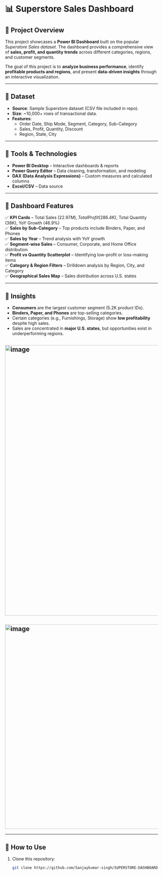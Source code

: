 # 📊 Superstore Sales Dashboard

## 🔹 Project Overview

This project showcases a **Power BI Dashboard** built on the popular *Superstore Sales dataset*. The dashboard provides a comprehensive view of **sales, profit, and quantity trends** across different categories, regions, and customer segments.

The goal of this project is to **analyze business performance**, identify **profitable products and regions**, and present **data-driven insights** through an interactive visualization.

---

## 🔹 Dataset

- **Source**: Sample Superstore dataset (CSV file included in repo).
- **Size**: ~10,000+ rows of transactional data.
- **Features**:
  - Order Date, Ship Mode, Segment, Category, Sub-Category  
  - Sales, Profit, Quantity, Discount  
  - Region, State, City  

---

## 🔹 Tools & Technologies

- **Power BI Desktop** – Interactive dashboards & reports  
- **Power Query Editor** – Data cleaning, transformation, and modeling  
- **DAX (Data Analysis Expressions)** – Custom measures and calculated columns  
- **Excel/CSV** – Data source  

---

## 🔹 Dashboard Features

✅ **KPI Cards** – Total Sales ($22.97M), Total Profit ($286.4K), Total Quantity (38K), YoY Growth (46.9%)  
✅ **Sales by Sub-Category** – Top products include Binders, Paper, and Phones  
✅ **Sales by Year** – Trend analysis with YoY growth  
✅ **Segment-wise Sales** – Consumer, Corporate, and Home Office distribution  
✅ **Profit vs Quantity Scatterplot** – Identifying low-profit or loss-making items  
✅ **Category & Region Filters** – Drilldown analysis by Region, City, and Category  
✅ **Geographical Sales Map** – Sales distribution across U.S. states  

---

## 🔹 Insights

- **Consumers** are the largest customer segment (5.2K product IDs).  
- **Binders, Paper, and Phones** are top-selling categories.  
- Certain categories (e.g., Furnishings, Storage) show **low profitability** despite high sales.  
- Sales are concentrated in **major U.S. states**, but opportunities exist in underperforming regions.
## <img width="1865" height="893" alt="image" src="https://github.com/user-attachments/assets/037bd61d-4731-4647-8d70-728cd614ab55" />
## <img width="1236" height="675" alt="image" src="https://github.com/user-attachments/assets/30e12fed-a041-4291-9d70-e3201b708a3c" />



---

## 🔹 How to Use

1. Clone this repository:
   ```bash
   git clone https://github.com/Sanjaykumar-singh/SUPERSTORE-DASHBOARD-USING-POWER-BI.git
